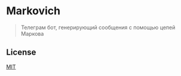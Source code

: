 # Markovich

> Телеграм бот, генерирующий сообщения с помощью цепей Маркова

## License

[MIT](LICENSE.md)
